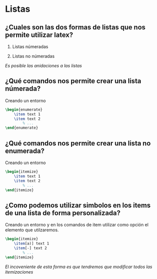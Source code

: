 # Listas

## ¿Cuales son las dos formas de listas que nos permite utilizar latex?

1. Listas númeradas

2. Listas no númeradas

_Es posible las anidaciones a las listas_

## ¿Qué comandos nos permite crear una lista númerada?

Creando un entorno

```latex
\begin{enumerate}
    \item text 1
    \item text 2
        % ...
\end{enumerate}
```

## ¿Qué comandos nos permite crear una lista no enumerada?

Creando un entorno

```latex
\begin{itemize}
    \item text 1
    \item text 2
        % ...
\end{itemize}
```

## ¿Como podemos utilizar simbolos en los items de una lista de forma personalizada?

Creando un entorno y en los comandos de item utilizar como opción el elemento que utilzaremos.

```latex
\begin{itemize}
    \item[a)] text 1
    \item[-] text 2
        % ...
\end{itemize}
```

_El incoveniente de esta forma es que tendremos que modificar todos las itemizaciones_

